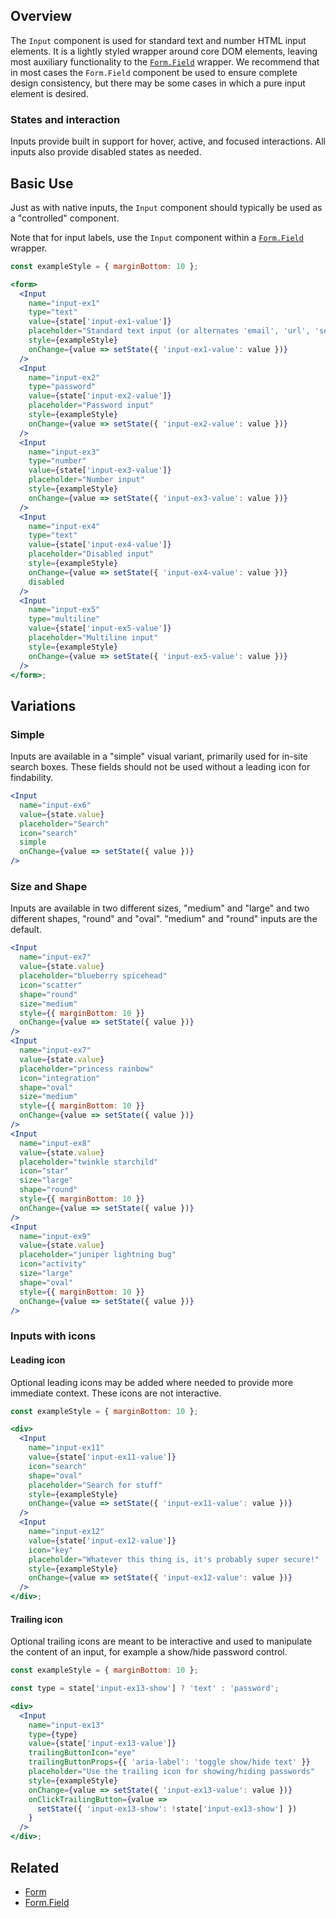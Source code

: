 ## Overview

The `Input` component is used for standard text and number HTML input elements. It is a lightly styled wrapper around core DOM elements, leaving most auxiliary functionality to the [`Form.Field`](#/React%20Components/FormField) wrapper. We recommend that in most cases the `Form.Field` component be used to ensure complete design consistency, but there may be some cases in which a pure input element is desired.

### States and interaction

Inputs provide built in support for hover, active, and focused interactions. All inputs also provide disabled states as needed.

## Basic Use

Just as with native inputs, the `Input` component should typically be used as a "controlled" component.

Note that for input labels, use the `Input` component within a [`Form.Field`](#/React%20Components/FormField) wrapper.

```jsx
const exampleStyle = { marginBottom: 10 };

<form>
  <Input
    name="input-ex1"
    type="text"
    value={state['input-ex1-value']}
    placeholder="Standard text input (or alternates 'email', 'url', 'search')"
    style={exampleStyle}
    onChange={value => setState({ 'input-ex1-value': value })}
  />
  <Input
    name="input-ex2"
    type="password"
    value={state['input-ex2-value']}
    placeholder="Password input"
    style={exampleStyle}
    onChange={value => setState({ 'input-ex2-value': value })}
  />
  <Input
    name="input-ex3"
    type="number"
    value={state['input-ex3-value']}
    placeholder="Number input"
    style={exampleStyle}
    onChange={value => setState({ 'input-ex3-value': value })}
  />
  <Input
    name="input-ex4"
    type="text"
    value={state['input-ex4-value']}
    placeholder="Disabled input"
    style={exampleStyle}
    onChange={value => setState({ 'input-ex4-value': value })}
    disabled
  />
  <Input
    name="input-ex5"
    type="multiline"
    value={state['input-ex5-value']}
    placeholder="Multiline input"
    style={exampleStyle}
    onChange={value => setState({ 'input-ex5-value': value })}
  />
</form>;
```

## Variations

### Simple

Inputs are available in a "simple" visual variant, primarily used for in-site search boxes. These fields should not be used without a leading icon for findability.

```jsx
<Input
  name="input-ex6"
  value={state.value}
  placeholder="Search"
  icon="search"
  simple
  onChange={value => setState({ value })}
/>
```

### Size and Shape

Inputs are available in two different sizes, "medium" and "large" and two different shapes, "round" and "oval". "medium" and "round" inputs are the default.

```jsx
<Input
  name="input-ex7"
  value={state.value}
  placeholder="blueberry spicehead"
  icon="scatter"
  shape="round"
  size="medium"
  style={{ marginBottom: 10 }}
  onChange={value => setState({ value })}
/>
<Input
  name="input-ex7"
  value={state.value}
  placeholder="princess rainbow"
  icon="integration"
  shape="oval"
  size="medium"
  style={{ marginBottom: 10 }}
  onChange={value => setState({ value })}
/>
<Input
  name="input-ex8"
  value={state.value}
  placeholder="twinkle starchild"
  icon="star"
  size="large"
  shape="round"
  style={{ marginBottom: 10 }}
  onChange={value => setState({ value })}
/>
<Input
  name="input-ex9"
  value={state.value}
  placeholder="juniper lightning bug"
  icon="activity"
  size="large"
  shape="oval"
  style={{ marginBottom: 10 }}
  onChange={value => setState({ value })}
/>
```

### Inputs with icons

#### Leading icon

Optional leading icons may be added where needed to provide more immediate context. These icons are not interactive.

```jsx
const exampleStyle = { marginBottom: 10 };

<div>
  <Input
    name="input-ex11"
    value={state['input-ex11-value']}
    icon="search"
    shape="oval"
    placeholder="Search for stuff"
    style={exampleStyle}
    onChange={value => setState({ 'input-ex11-value': value })}
  />
  <Input
    name="input-ex12"
    value={state['input-ex12-value']}
    icon="key"
    placeholder="Whatever this thing is, it's probably super secure!"
    style={exampleStyle}
    onChange={value => setState({ 'input-ex12-value': value })}
  />
</div>;
```

#### Trailing icon

Optional trailing icons are meant to be interactive and used to manipulate the content of an input, for example a show/hide password control.

```jsx
const exampleStyle = { marginBottom: 10 };

const type = state['input-ex13-show'] ? 'text' : 'password';

<div>
  <Input
    name="input-ex13"
    type={type}
    value={state['input-ex13-value']}
    trailingButtonIcon="eye"
    trailingButtonProps={{ 'aria-label': 'toggle show/hide text' }}
    placeholder="Use the trailing icon for showing/hiding passwords"
    style={exampleStyle}
    onChange={value => setState({ 'input-ex13-value': value })}
    onClickTrailingButton={value =>
      setState({ 'input-ex13-show': !state['input-ex13-show'] })
    }
  />
</div>;
```

## Related

- [Form](#/React%20Components/Form)
- [Form.Field](#/React%20Components/FormField)
